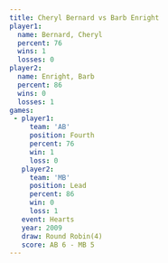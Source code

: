 ```yaml
---
title: Cheryl Bernard vs Barb Enright
player1:               
  name: Bernard, Cheryl
  percent: 76          
  wins: 1              
  losses: 0            
player2:               
  name: Enright, Barb  
  percent: 86          
  wins: 0              
  losses: 1            
games:
 - player1:          
     team: 'AB'      
     position: Fourth
     percent: 76     
     win: 1          
     loss: 0         
   player2:        
     team: 'MB'    
     position: Lead
     percent: 86   
     win: 0        
     loss: 1       
   event: Hearts       
   year: 2009          
   draw: Round Robin(4)
   score: AB 6 - MB 5  
---
```


